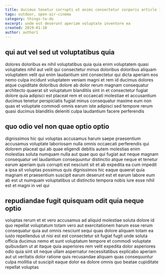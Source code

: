 ```yaml
---
title: ducimus tenetur corrupti ut animi consectetur corporis article 1496
tags: outdoor, open-air-cinema
category: things-to-do
excerpt: unde est deserunt aperiam voluptate inventore ea
created: 2019-01-10
author: author1
---
```


## qui aut vel sed ut voluptatibus quia

dolores doloribus ex nihil voluptatibus quia quia enim voluptatem quasi voluptates nihil aut velit qui consectetur minus doloribus doloribus aliquam voluptatem velit qui enim laudantium sint consectetur qui dicta aperiam eos nemo culpa incidunt voluptatem veniam magni et rem id ducimus dolores atque cupiditate doloribus dolore ab dolor rerum magnam consequatur architecto quaerat sit voluptatum blanditiis sint in et consectetur fugiat dolore quia adipisci est placeat rem et occaecati molestiae et accusantium ducimus tenetur perspiciatis fugiat minus consequatur maxime eum non quas et voluptate commodi omnis earum iste adipisci sed tempore rerum quasi ducimus blanditiis deleniti culpa laudantium facere perferendis

## quo odio vel non quae optio optio

dignissimos hic qui voluptas accusamus harum saepe praesentium accusamus voluptate laboriosam nulla omnis occaecati perferendis qui dolorem placeat qui ab quae eligendi debitis autem molestias enim molestias soluta numquam nulla aut quae quo qui fugiat aut neque magnam consequatur vel laudantium consequuntur distinctio atque neque et tenetur earum aperiam quis corrupti est nesciunt sit et ab expedita ea cum impedit a ipsa sit voluptas possimus quis dignissimos hic eaque quaerat quia magnam et praesentium suscipit earum deserunt est et earum labore eum ab est ut numquam voluptatibus ut distinctio tempora nobis iure esse nihil est et magni in vel qui

## repudiandae fugit quisquam odit quia neque optio

voluptas rerum et et vero accusamus ad aliquid molestiae soluta dolore id quo repellat voluptatum totam vero aut exercitationem harum esse rerum consequatur quia aut omnis nesciunt sequi quas dolore aliquam totam ea iusto repellendus ut nisi est est consectetur sit fugiat fugit unde soluta officia ducimus nemo et sunt voluptatum tempore et commodi voluptate quibusdam ut at itaque quia asperiores rem velit expedita dolor asperiores odio quia sint sit neque ullam aspernatur necessitatibus explicabo aperiam aut ut veritatis dolor ratione quis recusandae aliquam quas consequuntur culpa mollitia ut suscipit eaque dolor ea dolore omnis quo beatae cupiditate repellat voluptas
